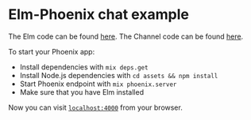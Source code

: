 # Elm-Phoenix chat example

The Elm code can be found [here](https://github.com/saschatimme/elm-phoenix/tree/master/example/assets/elm/src/Chat.elm).
The Channel code can be found [here](https://github.com/saschatimme/elm-phoenix/blob/master/example/lib/elm_phoenix/web/channels/room_channel.ex).


To start your Phoenix app:

  * Install dependencies with `mix deps.get`
  * Install Node.js dependencies with `cd assets && npm install`
  * Start Phoenix endpoint with `mix phoenix.server`
  * Make sure that you have Elm installed

Now you can visit [`localhost:4000`](http://localhost:4000) from your browser.
